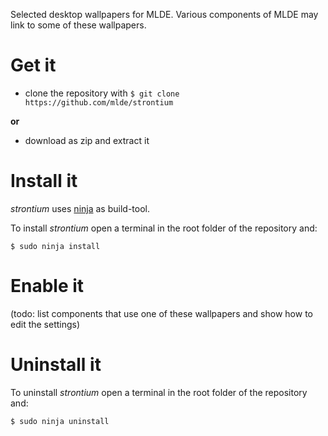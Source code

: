 Selected desktop wallpapers for MLDE. Various components of MLDE may link to some of these wallpapers.


# Get it

- clone the repository with `$ git clone https://github.com/mlde/strontium` 

**or** 

- download as zip and extract it


# Install it

*strontium* uses [ninja](https://github.com/ninja-build/ninja) as build-tool. 

To install *strontium* open a terminal in the root folder of the repository and:

	$ sudo ninja install


# Enable it

(todo: list components that use one of these wallpapers and show how to edit the settings)


# Uninstall it

To uninstall *strontium* open a terminal in the root folder of the repository and:

	$ sudo ninja uninstall
